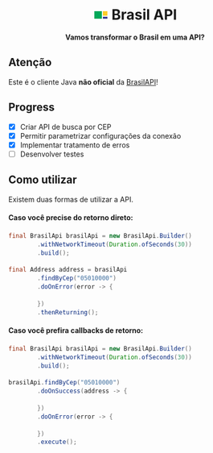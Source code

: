 <h1 align="center"><img src="https://raw.githubusercontent.com/BrasilAPI/BrasilAPI/master/public/brasilapi-logo-small.png"> Brasil API</h1>

<div align="center">
  <p>
    <strong>Vamos transformar o Brasil em uma API?</strong>
  </p>
</div>

## Atenção
Este é o cliente Java **não oficial** da <a href="https://github.com/BrasilAPI/BrasilAPI" target="_blank">BrasilAPI</a>!

## Progress 
- [x] Criar API de busca por CEP
- [x] Permitir parametrizar configurações da conexão
- [x] Implementar tratamento de erros
- [ ] Desenvolver testes

## Como utilizar

Existem duas formas de utilizar a API.

#### Caso você precise do retorno direto:
``` java
final BrasilApi brasilApi = new BrasilApi.Builder()
        .withNetworkTimeout(Duration.ofSeconds(30))
        .build();

final Address address = brasilApi
        .findByCep("05010000")
        .doOnError(error -> {

        })
        .thenReturning();
```

#### Caso você prefira callbacks de retorno:
``` java
final BrasilApi brasilApi = new BrasilApi.Builder()
        .withNetworkTimeout(Duration.ofSeconds(30))
        .build();

brasilApi.findByCep("05010000")
        .doOnSuccess(address -> {

        })
        .doOnError(error -> {

        })
        .execute();
```
